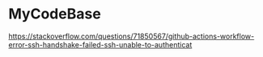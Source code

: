 # MyCodeBase

https://stackoverflow.com/questions/71850567/github-actions-workflow-error-ssh-handshake-failed-ssh-unable-to-authenticat
